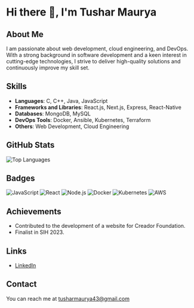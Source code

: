 # Hi there 👋, I'm Tushar Maurya

## About Me
I am passionate about web development, cloud engineering, and DevOps. With a strong background in software development and a keen interest in cutting-edge technologies, I strive to deliver high-quality solutions and continuously improve my skill set.

## Skills
- **Languages**: C, C++, Java, JavaScript
- **Frameworks and Libraries**: React.js, Next.js, Express, React-Native
- **Databases**: MongoDB, MySQL
- **DevOps Tools**: Docker, Ansible, Kubernetes, Terraform
- **Others**: Web Development, Cloud Engineering

## GitHub Stats
![Top Languages](https://github-readme-stats.vercel.app/api/top-langs/?username=Gearz9&layout=compact&theme=radical)

## Badges
![JavaScript](https://img.shields.io/badge/-JavaScript-333333?style=flat&logo=javascript)
![React](https://img.shields.io/badge/-React-333333?style=flat&logo=react)
![Node.js](https://img.shields.io/badge/-Node.js-333333?style=flat&logo=node.js)
![Docker](https://img.shields.io/badge/-Docker-333333?style=flat&logo=docker)
![Kubernetes](https://img.shields.io/badge/-Kubernetes-333333?style=flat&logo=kubernetes)
![AWS](https://img.shields.io/badge/-AWS-333333?style=flat&logo=amazon-aws)

## Achievements
- Contributed to the development of a website for Creador Foundation.
- Finalist in SIH 2023.

## Links
- [LinkedIn](https://www.linkedin.com/in/tushar-maurya-78326122a/)

## Contact
You can reach me at tusharmaurya43@gmail.com


